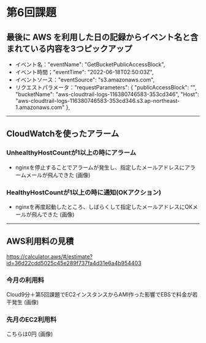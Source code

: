 # 第6回課題

## 最後に AWS を利用した日の記録からイベント名と含まれている内容を3つピックアップ

* イベント名："eventName": "GetBucketPublicAccessBlock",
* イベント時間；"eventTime": "2022-06-18T02:50:03Z",
* イベントソース："eventSource": "s3.amazonaws.com",
* リクエストパラメータ："requestParameters": { 
        "publicAccessBlock": "", 
        "bucketName": "aws-cloudtrail-logs-116380746583-353cd346", 
        "Host": "aws-cloudtrail-logs-116380746583-353cd346.s3.ap-northeast-1.amazonaws.com" 
      },
 
---
## CloudWatchを使ったアラーム
### UnhealthyHostCountが1以上の時にアラーム
* nginxを停止することでアラームが発生し、指定したメールアドレスにアラームメールが飛んできた
(画像) 

### HealthyHostCountが1以上の時に通知(OKアクション)
* nginxを再度起動したところ、しばらくして指定したメールアドレスにOKメールが飛んできた
(画像) 
---
## AWS利用料の見積
https://calculator.aws/#/estimate?id=36d22cdd5025c45e289f737fa4d31e6a4b954403

### 今月の利用料
Cloud9分＋第5回課題でEC2インスタンスからAMI作った影響でEBSで料金が若干発生
(画像)

### 先月のEC2利用料
こちらは0円
(画像)